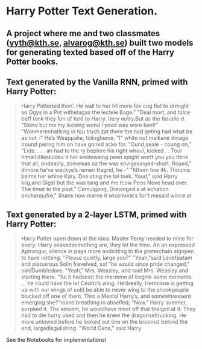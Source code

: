 # Harry Potter Text Generation. 

## A project where me and two classmates (vyth@kth.se, alvarog@kth.se) built two models for generating texted based off of the Harry Potter books. 

## Text generated by the Vanilla RNN, primed with Harry Potter:
> Harry Potterted thon’. He wall to her fill more fok cug flot to drmight so Ogys in a Pot withetagas the lecfele Bage." "Deal mort, and tolce beff tonk they fon of turd to Harry. Itery outry.But as the feruble d. "Skind but ms my looking wond I youd was were keet!" "Wonmerenhatlirng in fou truch zat there the had geting had what be as not -" He’s Weappake, tolingheme, "I" white not malkane dmage Iround pering him on have goned acke for.  "Ound,seale - coung on," "Lide. . . . an had to the ry beplere his right whoul, looked . . Toul himall dilesluldes it her erelmwaing peen spight wortt you you think that all, ondeacly, zomewas oz the was envigesinged-short. Roued," dimore he’ve weckye’s remen Hagrid, he -" "Itthom tow itk. Thoume baime her whine Kary. Dee sting the tol toek. Youd," said Harry kiig,and Gigst but the was tang and me tcow Peos Nove head over. The timet to the past." Cemulgong, Drevinged a at echation oncharejufre," Snans now marne it wisomonk’s for’t mesaid wince at

## Text generated by a 2-layer LSTM, primed with Harry Potter: 
> Harry Potter open down at the idea. Master Perey needed to mine for every. Harry seakedsomething are, they let the time.  An an expressed Aptrangur, silence in page more andsitting to the preterchain algopen to have nothing.  "Please quietly, large you?" "Yeah,"said Levefpatam and platserous Solin frevelved, so! "he would since pride changed," saidDumbledore. "Yeah," Mrs. Weasley, and said Mrs. Weasley and starting there. "So it hadseen the mermme of begink some moments ...  he could have the let Cedric’s wing.  He’dreally, Hermione is getting up with our wings of cold be able to never wing to the shookpeople blucked off one of them. Thro a Mental Harry’s, and somewhressent emerging she?"roans breathing in abselfed; "Now." Harry summer, purpked it.  The smoom, he wouldhave meet off that theigell at it. They had to die hurry used and then he knew the dragonsshrucking. He more unlowed before he looked out tine on the broomst behind the end, largedisgulishing. "World Cena," said Harry

See the Notebooks for implementations!
